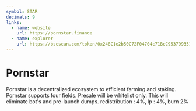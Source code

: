 ```yaml
---
symbol: STAR
decimals: 9
links:
  - name: website
    url: https://pornstar.finance
  - name: explorer
    url: https://bscscan.com/token/0x248C1e2b50C72F04704c71BcC953799351aB30a8
---
```


# Pornstar

Pornstar is a decentralized ecosystem to efficient farming and staking. Pornstar supports four fields. Presale will be whitelist only. This will eliminate bot's and pre-launch dumps. redistribution : 4%, lp : 4%, burn 2%
